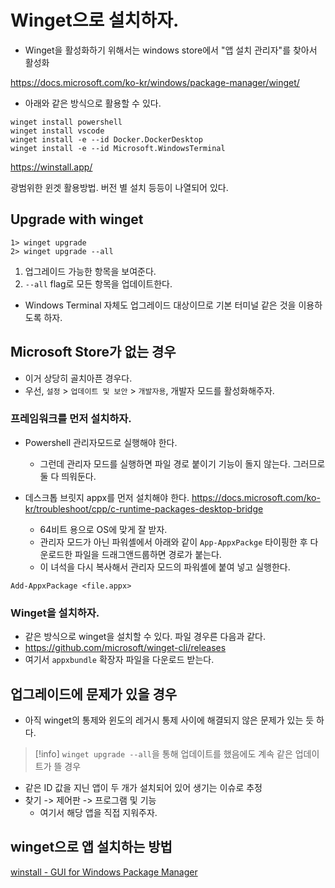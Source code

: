 # Winget으로 설치하자. 

- Winget을 활성화하기 위해서는 windows store에서 "앱 설치 관리자"를 찾아서 활성화 

https://docs.microsoft.com/ko-kr/windows/package-manager/winget/

- 아래와 같은 방식으로 활용할 수 있다. 

```Shell
winget install powershell 
winget install vscode 
winget install -e --id Docker.DockerDesktop
winget install -e --id Microsoft.WindowsTerminal
```

https://winstall.app/

광범위한 윈겟 활용방법. 버전 별 설치 등등이 나열되어 있다. 

## Upgrade with winget 

```shell
1> winget upgrade 
2> winget upgrade --all 
```

1. 업그레이드 가능한 항목을 보여준다. 
2. `--all` flag로 모든 항목을 업데이트한다. 
- Windows Terminal 자체도 업그레이드 대상이므로 기본 터미널 같은 것을 이용하도록 하자. 

##  Microsoft Store가 없는 경우 

- 이거 상당히 골치아픈 경우다. 
- 우선, `설정` > `업데이트 및 보안` > `개발자용`, 개발자 모드를 활성화해주자. 

### 프레임워크를 먼저 설치하자. 

- Powershell 관리자모드로 실행해야 한다. 
  + 그런데 관리자 모드를 실행하면 파일 경로 붙이기 기능이 돌지 않는다. 그러므로 둘 다 띄워둔다. 

- 데스크톱 브릿지 appx를 먼저 설치해야 한다. https://docs.microsoft.com/ko-kr/troubleshoot/cpp/c-runtime-packages-desktop-bridge
  + 64비트 용으로 OS에 맞게 잘 받자. 
  + 관리자 모드가 아닌 파워셸에서 아래와 같이 `App-AppxPackge` 타이핑한 후 다운로드한 파일을 드래그앤드룹하면 경로가 붙는다. 
  + 이 녀석을 다시 복사해서 관리자 모드의 파워셸에 붙여 넣고 실행한다. 

```shell
Add-AppxPackage <file.appx> 
```

### Winget을 설치하자. 

- 같은 방식으로 winget을 설치할 수 있다. 파일 경우른 다음과 같다. 
- https://github.com/microsoft/winget-cli/releases
- 여기서 `appxbundle` 확장자 파일을 다운로드 받는다. 

## 업그레이드에 문제가 있을 경우 

- 아직 winget의 통제와 윈도의 레거시 통제 사이에 해결되지 않은 문제가 있는 듯 하다. 

>[!info]
> `winget upgrade --all`을 통해 업데이트를 했음에도 계속 같은 업데이트가 뜰 경우 

- 같은 ID 값을 지닌 앱이 두 개가 설치되어 있어 생기는 이슈로 추정 
- 찾기 -> 제어판 -> 프로그램 및 기능 
	- 여기서 해당 앱을 직접 지워주자. 

## winget으로 앱 설치하는 방법 

[winstall - GUI for Windows Package Manager](https://winstall.app/)





